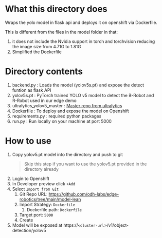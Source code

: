 # What this directory does 
Wraps the yolo model in flask api and deploys it on openshift via Dockerfile. 

This is different from the files in the model folder in that:
1. it does not include the Nvidia support in torch and torchvision reducing the image size from 4.71G to 1.81G
2. Simplified the Dockerfile

# Directory contents
1. backend.py : Loads the model (yolov5s.pt) and expose the detect funtion as flask API  
2. yolov5s.pt : PyTorch trained YOLO v5 model to detect the B-Robot and R-Robot used in our edge demo 
3. ultralytics_yolov5_master : [Master repo from ultralytics](https://github.com/ultralytics/yolov5)  
4. Dockerfile : To deploy and expose the model on Openshift  
5. requirements.py : required python packages
6. run.py : Run locally on your machine at port 5000


# How to use
1. Copy yolov5.pt model into the directory and push to git 
   > Skip this step if you want to use the yolov5.pt provided in the directory already
2. Login to Openshift
3. In Developer preview click `+Add`
4. Select `Import from Git`
   1. Git Repo URL: https://github.com/odh-labs/edge-robotics/tree/main/model-lean
   2. Import Strategy: `Dockerfile`
      1. Dockerfile path: `Dockerfile`
   3. Target port: `5000`
   4. Create 
5. Model will be exposed at https://`<cluster-url`>/v1/object-detection/yolov5




